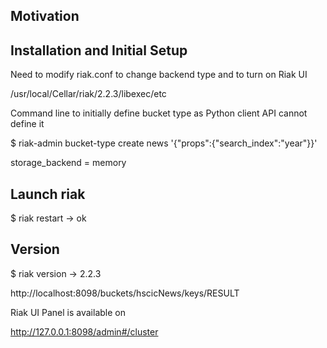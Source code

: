 ## Motivation

## Installation and Initial Setup

Need to modify riak.conf to change backend type and to turn on Riak UI

/usr/local/Cellar/riak/2.2.3/libexec/etc

Command line to initially define bucket type as Python client API cannot define it

$ riak-admin bucket-type create news '{"props":{"search_index":"year"}}'

storage_backend = memory

## Launch riak

$ riak restart -> ok


## Version

$ riak version -> 2.2.3

http://localhost:8098/buckets/hscicNews/keys/RESULT

Riak UI Panel is available on

http://127.0.0.1:8098/admin#/cluster








